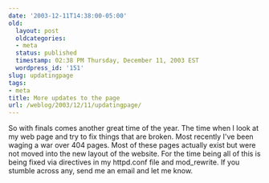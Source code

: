 ```yaml
---
date: '2003-12-11T14:38:00-05:00'
old:
  layout: post
  oldcategories:
  - meta
  status: published
  timestamp: 02:38 PM Thursday, December 11, 2003 EST
  wordpress_id: '151'
slug: updatingpage
tags:
- meta
title: More updates to the page
url: /weblog/2003/12/11/updatingpage/
---
```


So with finals comes another great time of the year.  The time when I look at
my web page and try to fix things that are broken.  Most recently I've been
waging a war over 404 pages.  Most of these pages actually exist but were not
moved into the new layout of the website.  For the time being all of this is
being fixed via directives in my httpd.conf file and mod_rewrite.  If you
stumble across any, send me an email and let me know.

